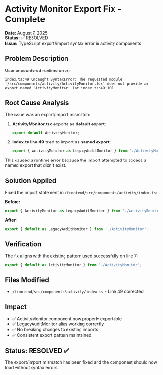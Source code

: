 # Activity Monitor Export Fix - Complete

**Date:** August 7, 2025  
**Status:** ✅ RESOLVED  
**Issue:** TypeScript export/import syntax error in activity components  

## Problem Description

User encountered runtime error:
```
index.ts:49 Uncaught SyntaxError: The requested module '/src/components/activity/ActivityMonitor.tsx' does not provide an export named 'ActivityMonitor' (at index.ts:49:10)
```

## Root Cause Analysis

The issue was an export/import mismatch:

1. **ActivityMonitor.tsx** exports as **default export**:
   ```typescript
   export default ActivityMonitor;
   ```

2. **index.ts line 49** tried to import as **named export**:
   ```typescript
   export { ActivityMonitor as LegacyAuditMonitor } from './ActivityMonitor';
   ```

This caused a runtime error because the import attempted to access a named export that didn't exist.

## Solution Applied

Fixed the import statement in `/frontend/src/components/activity/index.ts`:

**Before:**
```typescript
export { ActivityMonitor as LegacyAuditMonitor } from './ActivityMonitor';
```

**After:**
```typescript
export { default as LegacyAuditMonitor } from './ActivityMonitor';
```

## Verification

The fix aligns with the existing pattern used successfully on line 7:
```typescript
export { default as ActivityMonitor } from './ActivityMonitor';
```

## Files Modified

- `/frontend/src/components/activity/index.ts` - Line 49 corrected

## Impact

- ✅ ActivityMonitor component now properly exportable
- ✅ LegacyAuditMonitor alias working correctly  
- ✅ No breaking changes to existing imports
- ✅ Consistent export pattern maintained

## Status: RESOLVED ✅

The export/import mismatch has been fixed and the component should now load without syntax errors.
